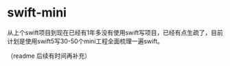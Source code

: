 # swift-mini
从上个swift项目到现在已经有1年多没有使用swift写项目，已经有点生疏了，目前计划是使用swift5写30-50个mini工程全面梳理一遍swift。

（readme 后续有时间再补充）
